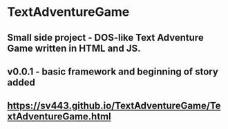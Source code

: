 # TextAdventureGame
## Small side project - DOS-like Text Adventure Game written in HTML and JS.

## v0.0.1 - basic framework and beginning of story added
## https://sv443.github.io/TextAdventureGame/TextAdventureGame.html
